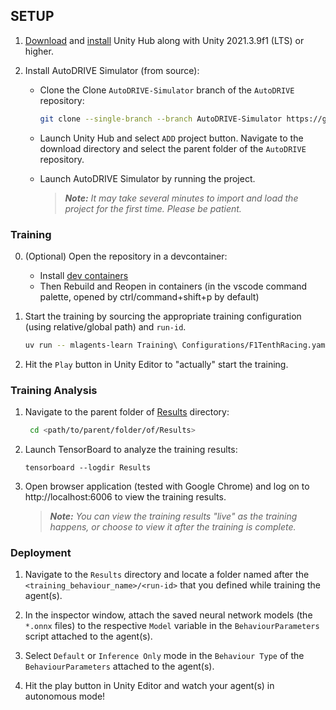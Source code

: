 ## SETUP

1. [Download](https://unity.com/download) and [install](https://docs.unity3d.com/hub/manual/InstallHub.html) Unity Hub along with Unity 2021.3.9f1 (LTS) or higher.

2. Install AutoDRIVE Simulator (from source):
     
    - Clone the Clone `AutoDRIVE-Simulator` branch of the `AutoDRIVE` repository:
    
      ```bash
      git clone --single-branch --branch AutoDRIVE-Simulator https://github.com/Tinker-Twins/AutoDRIVE.git
      ```
    - Launch Unity Hub and select `ADD` project button. Navigate to the download directory and select the parent folder of the `AutoDRIVE` repository.
  
    - Launch AutoDRIVE Simulator by running the project.
      > ***Note:*** *It may take several minutes to import and load the project for the first time. Please be patient.*

### Training
0. (Optional) Open the repository in a devcontainer:
    - Install [dev containers](https://marketplace.visualstudio.com/items?itemName=ms-vscode-remote.remote-containers)
    - Then Rebuild and Reopen in containers (in the vscode command palette, opened by ctrl/command+shift+p by default)

1. Start the training by sourcing the appropriate training configuration (using relative/global path) and `run-id`.
  
    ```bash
    uv run -- mlagents-learn Training\ Configurations/F1TenthRacing.yaml --run-id=run1
    ```

2. Hit the `Play` button in Unity Editor to "actually" start the training.

### Training Analysis

1. Navigate to the parent folder of [Results](https://github.com/Tinker-Twins/Computing-and-Simulation-for-Autonomy/tree/main/Project%20Workspace/Results) directory:
   
   ```bash
    cd <path/to/parent/folder/of/Results>
    ```

2. Launch TensorBoard to analyze the training results:
   
   ```
   tensorboard --logdir Results
   ```

3. Open browser application (tested with Google Chrome) and log on to http://localhost:6006 to view the training results.

    > ***Note:*** *You can view the training results "live" as the training happens, or choose to view it after the training is complete.*

### Deployment

1. Navigate to the `Results` directory and locate a folder named after the `<training_behaviour_name>/<run-id>` that you defined while training the agent(s).

2. In the inspector window, attach the saved neural network models (the `*.onnx` files) to the respective `Model` variable in the `BehaviourParameters` script attached to the agent(s).

3. Select `Default` or `Inference Only` mode in the `Behaviour Type` of the `BehaviourParameters` attached to the agent(s).

4. Hit the play button in Unity Editor and watch your agent(s) in autonomous mode!
